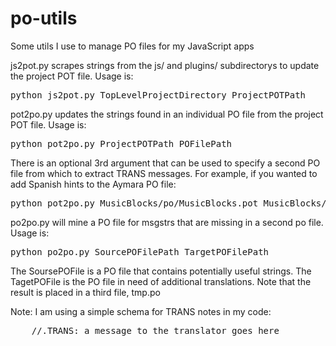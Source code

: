 # po-utils
Some utils I use to manage PO files for my JavaScript apps

js2pot.py scrapes strings from the js/ and plugins/ subdirectorys to
update the project POT file.  Usage is:

<pre>
python js2pot.py TopLevelProjectDirectory ProjectPOTPath
</pre>

pot2po.py updates the strings found in an individual PO file from the
project POT file.  Usage is:

<pre>
python pot2po.py ProjectPOTPath POFilePath
</pre>

There is an optional 3rd argument that can be used to specify a second
PO file from which to extract TRANS messages.  For example, if you
wanted to add Spanish hints to the Aymara PO file:

<pre>
python pot2po.py MusicBlocks/po/MusicBlocks.pot MusicBlocks/po/ayc.po MusicBlocks/po/es.po
</pre>

po2po.py will mine a PO file for msgstrs that are missing in a second
po file.  Usage is:

<pre>
python po2po.py SourcePOFilePath TargetPOFilePath
</pre>

The SoursePOFile is a PO file that contains potentially useful
strings. The TagetPOFile is the PO file in need of additional
translations. Note that the result is placed in a third file, tmp.po

Note: I am using a simple schema for TRANS notes in my code:
<pre>
    //.TRANS: a message to the translator goes here
</pre>
